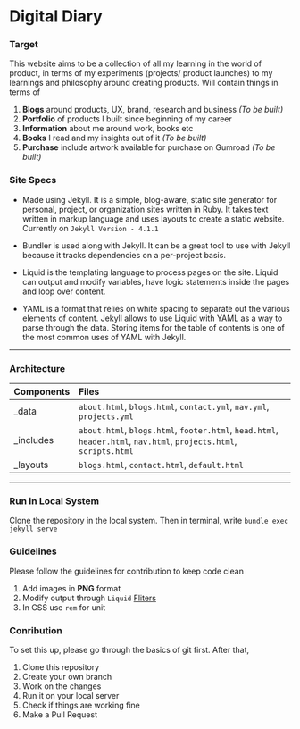 # Digital Diary

### Target
This website aims to be a collection of all my learning in the world of product, in terms of my experiments (projects/ product launches) to my learnings and philosophy around creating products. Will contain things in terms of
1. **Blogs** around products, UX, brand, research and business _(To be built)_
2. **Portfolio** of products I built since beginning of my career
3. **Information** about me around work, books etc
4. **Books** I read and my insights out of it _(To be built)_
5. **Purchase** include artwork available for purchase on Gumroad _(To be built)_

### Site Specs
- Made using Jekyll. It is a simple, blog-aware, static site generator for personal, project, or organization sites written in Ruby. It takes text written in markup language and uses layouts to create a static website. Currently on `Jekyll Version - 4.1.1`

- Bundler is used along with Jekyll. It can be a great tool to use with Jekyll because it tracks dependencies on a per-project basis.

- Liquid is the templating language to process pages on the site. Liquid can output and modify variables, have logic statements inside the pages and loop over content.

- YAML is a format that relies on white spacing to separate out the various elements of content. Jekyll allows to use Liquid with YAML as a way to parse through the data. Storing items for the table of contents is one of the most common uses of YAML with Jekyll.


---


### Architecture

| Components  | Files                                                                                                              |
| ----------- |:-------------------------------------------------------------------------------------------------------------------|
| _data       | `about.html`, `blogs.html`, `contact.yml`, `nav.yml`, `projects.yml`                                               |
| _includes   | `about.html`, `blogs.html`, `footer.html`, `head.html`, `header.html`, `nav.html`, `projects.html`, `scripts.html` |
| _layouts    | `blogs.html`, `contact.html`, `default.html`                                                                       |


---

### Run in Local System
Clone the repository in the local system. Then in terminal, write `bundle exec jekyll serve`

### Guidelines
Please follow the guidelines for contribution to keep code clean
1. Add images in **PNG** format
2. Modify output through `Liquid` [Fliters](https://shopify.dev/docs/themes/liquid/reference/filters "Liquid Filters")
3. In CSS use `rem` for unit

### Conribution
To set this up, please go through the basics of git first. After that,

1. Clone this repository
2. Create your own branch
3. Work on the changes
4. Run it on your local server
5. Check if things are working fine
6. Make a Pull Request
